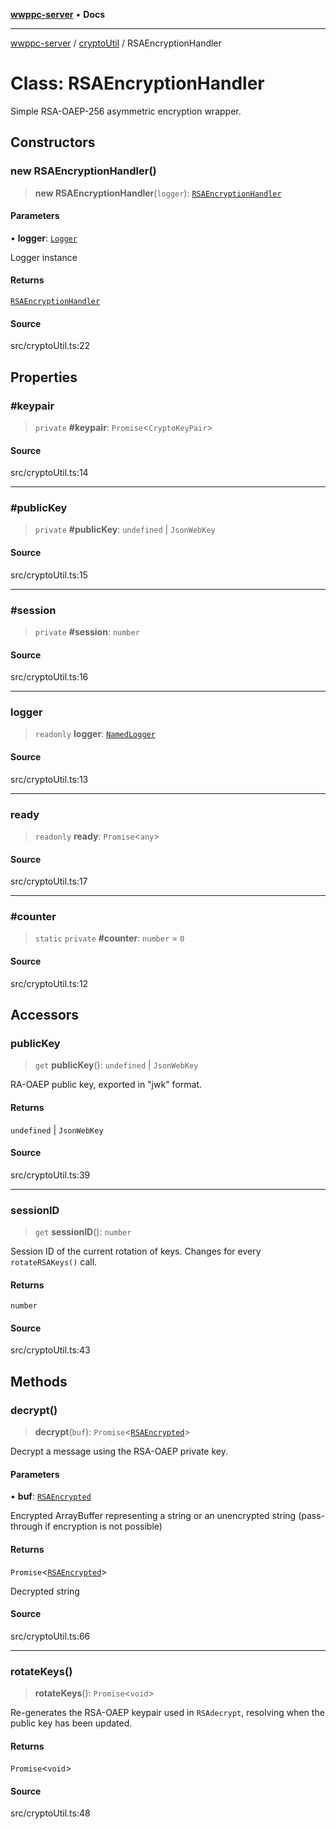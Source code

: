 [**wwppc-server**](../../README.md) • **Docs**

***

[wwppc-server](../../modules.md) / [cryptoUtil](../README.md) / RSAEncryptionHandler

# Class: RSAEncryptionHandler

Simple RSA-OAEP-256 asymmetric encryption wrapper.

## Constructors

### new RSAEncryptionHandler()

> **new RSAEncryptionHandler**(`logger`): [`RSAEncryptionHandler`](RSAEncryptionHandler.md)

#### Parameters

• **logger**: [`Logger`](../../log/interfaces/Logger.md)

Logger instance

#### Returns

[`RSAEncryptionHandler`](RSAEncryptionHandler.md)

#### Source

src/cryptoUtil.ts:22

## Properties

### #keypair

> `private` **#keypair**: `Promise`\<`CryptoKeyPair`\>

#### Source

src/cryptoUtil.ts:14

***

### #publicKey

> `private` **#publicKey**: `undefined` \| `JsonWebKey`

#### Source

src/cryptoUtil.ts:15

***

### #session

> `private` **#session**: `number`

#### Source

src/cryptoUtil.ts:16

***

### logger

> `readonly` **logger**: [`NamedLogger`](../../log/classes/NamedLogger.md)

#### Source

src/cryptoUtil.ts:13

***

### ready

> `readonly` **ready**: `Promise`\<`any`\>

#### Source

src/cryptoUtil.ts:17

***

### #counter

> `static` `private` **#counter**: `number` = `0`

#### Source

src/cryptoUtil.ts:12

## Accessors

### publicKey

> `get` **publicKey**(): `undefined` \| `JsonWebKey`

RA-OAEP public key, exported in "jwk" format.

#### Returns

`undefined` \| `JsonWebKey`

#### Source

src/cryptoUtil.ts:39

***

### sessionID

> `get` **sessionID**(): `number`

Session ID of the current rotation of keys. Changes for every `rotateRSAKeys()` call.

#### Returns

`number`

#### Source

src/cryptoUtil.ts:43

## Methods

### decrypt()

> **decrypt**(`buf`): `Promise`\<[`RSAEncrypted`](../type-aliases/RSAEncrypted.md)\>

Decrypt a message using the RSA-OAEP private key.

#### Parameters

• **buf**: [`RSAEncrypted`](../type-aliases/RSAEncrypted.md)

Encrypted ArrayBuffer representing a string or an unencrypted string (pass-through if encryption is not possible)

#### Returns

`Promise`\<[`RSAEncrypted`](../type-aliases/RSAEncrypted.md)\>

Decrypted string

#### Source

src/cryptoUtil.ts:66

***

### rotateKeys()

> **rotateKeys**(): `Promise`\<`void`\>

Re-generates the RSA-OAEP keypair used in `RSAdecrypt`, resolving when the public key has been updated.

#### Returns

`Promise`\<`void`\>

#### Source

src/cryptoUtil.ts:48

